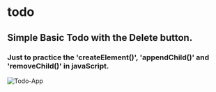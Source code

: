 # todo
## Simple Basic Todo with the Delete button.
### Just to practice the 'createElement()', 'appendChild()' and 'removeChild()' in javaScript.
![Todo-App](https://github.com/Princechigozie11/todo/assets/94463352/d6bdca9e-c057-406c-af4b-e770ab882854)
